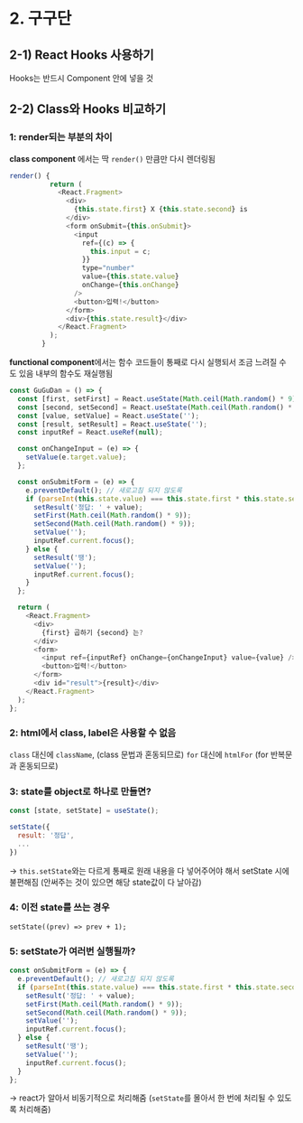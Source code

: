 # 2. 구구단

## 2-1) React Hooks 사용하기

Hooks는 반드시 Component 안에 넣을 것

## 2-2) Class와 Hooks 비교하기

### 1: render되는 부분의 차이

**class component** 에서는 딱 `render()` 만큼만 다시 렌더링됨

```javascript
render() {
          return (
            <React.Fragment>
              <div>
                {this.state.first} X {this.state.second} is
              </div>
              <form onSubmit={this.onSubmit}>
                <input
                  ref={(c) => {
                    this.input = c;
                  }}
                  type="number"
                  value={this.state.value}
                  onChange={this.onChange}
                />
                <button>입력!</button>
              </form>
              <div>{this.state.result}</div>
            </React.Fragment>
          );
        }
```

**functional component**에서는 함수 코드들이 통째로 다시 실행되서 조금 느려질 수도 있음
내부의 함수도 재실행됨

```javascript
const GuGuDan = () => {
  const [first, setFirst] = React.useState(Math.ceil(Math.random() * 9));
  const [second, setSecond] = React.useState(Math.ceil(Math.random() * 9));
  const [value, setValue] = React.useState('');
  const [result, setResult] = React.useState('');
  const inputRef = React.useRef(null);

  const onChangeInput = (e) => {
    setValue(e.target.value);
  };

  const onSubmitForm = (e) => {
    e.preventDefault(); // 새로고침 되지 않도록
    if (parseInt(this.state.value) === this.state.first * this.state.second) {
      setResult('정답: ' + value);
      setFirst(Math.ceil(Math.random() * 9));
      setSecond(Math.ceil(Math.random() * 9));
      setValue('');
      inputRef.current.focus();
    } else {
      setResult('땡');
      setValue('');
      inputRef.current.focus();
    }
  };

  return (
    <React.Fragment>
      <div>
        {first} 곱하기 {second} 는?
      </div>
      <form>
        <input ref={inputRef} onChange={onChangeInput} value={value} />
        <button>입력!</button>
      </form>
      <div id="result">{result}</div>
    </React.Fragment>
  );
};
```

### 2: html에서 class, label은 사용할 수 없음

`class` 대신에 `className`, (class 문법과 혼동되므로)
`for` 대신에 `htmlFor` (for 반복문과 혼동되므로)

### 3: state를 object로 하나로 만들면?

```javascript
const [state, setState] = useState();
```

```javascript
setState({
  result: '정답',
  ...
})
```

-> `this.setState`와는 다르게 통째로 원래 내용을 다 넣어주어야 해서 setState 시에 불편해짐
(안써주는 것이 있으면 해당 state값이 다 날아감)

### 4: 이전 state를 쓰는 경우

```
setState((prev) => prev + 1);
```

### 5: setState가 여러번 실행될까?

```javascript
const onSubmitForm = (e) => {
  e.preventDefault(); // 새로고침 되지 않도록
  if (parseInt(this.state.value) === this.state.first * this.state.second) {
    setResult('정답: ' + value);
    setFirst(Math.ceil(Math.random() * 9));
    setSecond(Math.ceil(Math.random() * 9));
    setValue('');
    inputRef.current.focus();
  } else {
    setResult('땡');
    setValue('');
    inputRef.current.focus();
  }
};
```

-> react가 알아서 비동기적으로 처리해줌 (`setState`를 몰아서 한 번에 처리될 수 있도록 처리해줌)
